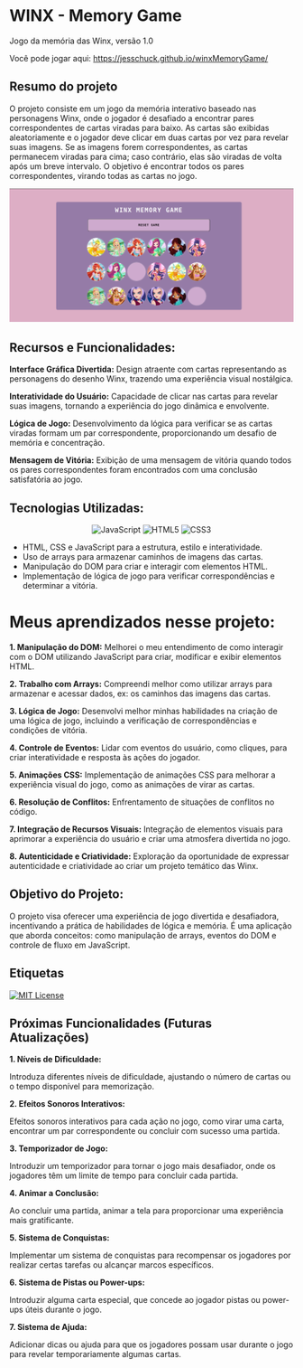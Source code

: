 # WINX - Memory Game

Jogo da memória das Winx, versão 1.0

Você pode jogar aqui: https://jesschuck.github.io/winxMemoryGame/

## Resumo do projeto

O projeto consiste em um jogo da memória interativo baseado nas personagens Winx, onde o jogador é desafiado a encontrar pares correspondentes de cartas viradas para baixo. As cartas são exibidas aleatoriamente e o jogador deve clicar em duas cartas por vez para revelar suas imagens. Se as imagens forem correspondentes, as cartas permanecem viradas para cima; caso contrário, elas são viradas de volta após um breve intervalo. O objetivo é encontrar todos os pares correspondentes, virando todas as cartas no jogo.

![alt text](winx/image.png)

## Recursos e Funcionalidades:

**Interface Gráfica Divertida:** Design atraente com cartas representando as personagens do desenho Winx, trazendo uma experiência visual nostálgica.

**Interatividade do Usuário:** Capacidade de clicar nas cartas para revelar suas imagens, tornando a experiência do jogo dinâmica e envolvente.

**Lógica de Jogo:** Desenvolvimento da lógica para verificar se as cartas viradas formam um par correspondente, proporcionando um desafio de memória e concentração.

**Mensagem de Vitória:** Exibição de uma mensagem de vitória quando todos os pares correspondentes foram encontrados com uma conclusão satisfatória ao jogo.

## Tecnologias Utilizadas:

<div align="center">

![JavaScript](https://img.shields.io/badge/JavaScript-668?style=for-the-badge&logo=javascript&logoColor=f7df1e)
![HTML5](https://img.shields.io/badge/HTML5-668?style=for-the-badge&logo=html5)
![CSS3](https://img.shields.io/badge/CSS3-668?style=for-the-badge&logo=css3&logoColor=264CE4)

</div>

- HTML, CSS e JavaScript para a estrutura, estilo e interatividade.
- Uso de arrays para armazenar caminhos de imagens das cartas.
- Manipulação do DOM para criar e interagir com elementos HTML.
- Implementação de lógica de jogo para verificar correspondências e determinar a vitória.

# Meus aprendizados nesse projeto:

**1. Manipulação do DOM:**
Melhorei o meu entendimento de como interagir com o DOM utilizando JavaScript para criar, modificar e exibir elementos HTML.

**2. Trabalho com Arrays:**
Compreendi melhor como utilizar arrays para armazenar e acessar dados, ex: os caminhos das imagens das cartas.

**3. Lógica de Jogo:**
Desenvolvi melhor minhas habilidades na criação de uma lógica de jogo, incluindo a verificação de correspondências e condições de vitória.

**4. Controle de Eventos:**
Lidar com eventos do usuário, como cliques, para criar interatividade e resposta às ações do jogador.

**5. Animações CSS:**
Implementação de animações CSS para melhorar a experiência visual do jogo, como as animações de virar as cartas.

**6. Resolução de Conflitos:**
Enfrentamento de situações de conflitos no código.

**7. Integração de Recursos Visuais:**
Integração de elementos visuais para aprimorar a experiência do usuário e criar uma atmosfera divertida no jogo.

**8. Autenticidade e Criatividade:**
Exploração da oportunidade de expressar autenticidade e criatividade ao criar um projeto temático das Winx.

## Objetivo do Projeto:

O projeto visa oferecer uma experiência de jogo divertida e desafiadora, incentivando a prática de habilidades de lógica e memória. É uma aplicação que aborda conceitos: como manipulação de arrays, eventos do DOM e controle de fluxo em JavaScript.

## Etiquetas

[![MIT License](https://img.shields.io/badge/License-MIT-green.svg)](https://choosealicense.com/licenses/mit/)

## Próximas Funcionalidades (Futuras Atualizações)

**1. Níveis de Dificuldade:**

Introduza diferentes níveis de dificuldade, ajustando o número de cartas ou o tempo disponível para memorização.

**2. Efeitos Sonoros Interativos:**

Efeitos sonoros interativos para cada ação no jogo, como virar uma carta, encontrar um par correspondente ou concluir com sucesso uma partida.

**3. Temporizador de Jogo:**

Introduzir um temporizador para tornar o jogo mais desafiador, onde os jogadores têm um limite de tempo para concluir cada partida.

**4. Animar a Conclusão:**

Ao concluir uma partida, animar a tela para proporcionar uma experiência mais gratificante.

**5. Sistema de Conquistas:**

Implementar um sistema de conquistas para recompensar os jogadores por realizar certas tarefas ou alcançar marcos específicos.

**6. Sistema de Pistas ou Power-ups:**

Introduzir alguma carta especial, que concede ao jogador pistas ou power-ups úteis durante o jogo.

**7. Sistema de Ajuda:**

Adicionar dicas ou ajuda para que os jogadores possam usar durante o jogo para revelar temporariamente algumas cartas.
